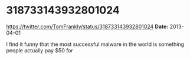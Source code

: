 # 318733143932801024
https://twitter.com/TomFrankly/status/318733143932801024
**Date:** 2013-04-01

I find it funny that the most successful malware in the world is something people actually pay $50 for
